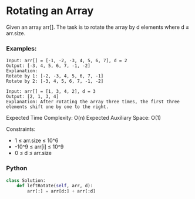 # Rotating an Array

Given an array arr[]. The task is to rotate the array by d elements where d ≤ arr.size.

### Examples:
```
Input: arr[] = [-1, -2, -3, 4, 5, 6, 7], d = 2
Output: [-3, 4, 5, 6, 7, -1, -2]
Explanation: 
Rotate by 1: [-2, -3, 4, 5, 6, 7, -1]
Rotate by 2: [-3, 4, 5, 6, 7, -1, -2]
```
```
Input: arr[] = [1, 3, 4, 2], d = 3 
Output: [2, 1, 3, 4]
Explanation: After rotating the array three times, the first three elements shift one by one to the right.
```

Expected Time Complexity: O(n)
Expected Auxiliary Space: O(1)

Constraints:
 - 1 ≤ arr.size ≤ 10^6
 - -10^9 ≤ arr[i] ≤ 10^9
 - 0 ≤ d ≤ arr.size

### Python
```py
class Solution:
    def leftRotate(self, arr, d):
        arr[:] = arr[d:] + arr[:d]
```
